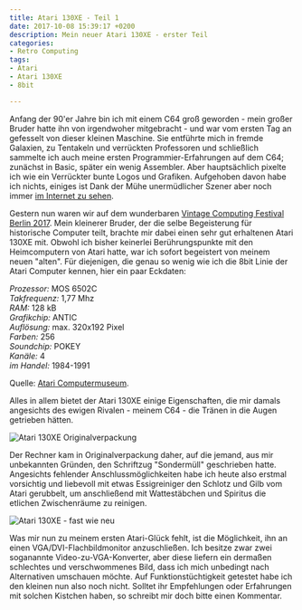 ```yaml
---
title: Atari 130XE - Teil 1
date: 2017-10-08 15:39:17 +0200
description: Mein neuer Atari 130XE - erster Teil
categories:
- Retro Computing
tags:
- Atari
- Atari 130XE
- 8bit

---
```

Anfang der 90'er Jahre bin ich mit einem C64 groß geworden - mein großer Bruder hatte ihn von irgendwoher mitgebracht - und war vom ersten Tag an gefesselt von dieser kleinen Maschine. Sie entführte mich in fremde Galaxien, zu Tentakeln und verrückten Professoren und schließlich sammelte ich auch meine ersten Programmier-Erfahrungen auf dem C64; zunächst in Basic, später ein wenig Assembler. Aber hauptsächlich pixelte ich wie ein Verrückter bunte Logos und Grafiken. Aufgehoben davon habe ich nichts, einiges ist Dank der Mühe unermüdlicher Szener aber noch immer [im Internet zu sehen](http://csdb.dk/scener/?id=1659).

Gestern nun waren wir auf dem wunderbaren [Vintage Computing Festival Berlin 2017](https://vcfb.de/2017). Mein kleinerer Bruder, der die selbe Begeisterung für historische Computer teilt, brachte mir dabei einen sehr gut erhaltenen Atari 130XE mit. Obwohl ich bisher keinerlei Berührungspunkte mit den Heimcomputern von Atari hatte, war ich sofort begeistert von meinem neuen "alten". Für diejenigen, die genau so wenig wie ich die 8bit Linie der Atari Computer kennen, hier ein paar Eckdaten:

*Prozessor:* MOS 6502C\
*Takfrequenz:* 1,77 Mhz\
*RAM:* 128 kB\
*Grafikchip:* ANTIC\
*Auflösung:* max. 320x192 Pixel\
*Farben:* 256\
*Soundchip:* POKEY\
*Kanäle:* 4\
*im Handel:* 1984-1991

Quelle: [Atari Computermuseum](http://www.atari-computermuseum.de/xe.htm).

Alles in allem bietet der Atari 130XE einige Eigenschaften, die mir damals angesichts des ewigen Rivalen - meinem C64 - die Tränen in die Augen getrieben hätten.

![Atari 130XE Originalverpackung](/uploads/2017/10/Atari%20130XE%20Verpackung.jpg)

Der Rechner kam in Originalverpackung daher, auf die jemand, aus mir unbekannten Gründen, den Schriftzug "Sondermüll" geschrieben hatte. Angesichts fehlender Anschlussmöglichkeiten habe ich heute also erstmal vorsichtig und liebevoll mit etwas Essigreiniger den Schlotz und Gilb vom Atari gerubbelt, um anschließend mit Wattestäbchen und Spiritus die etlichen Zwischenräume zu reinigen.

![Atari 130XE - fast wie neu](/uploads/2017/10/Atari%20130XE.jpg)

Was mir nun zu meinem ersten Atari-Glück fehlt, ist die Möglichkeit, ihn an einen VGA/DVI-Flachbildmonitor anzuschließen. Ich besitze zwar zwei soganannte Video-zu-VGA-Konverter, aber diese liefern ein dermaßen schlechtes und verschwommenes Bild, dass ich mich unbedingt nach Alternativen umschauen möchte. Auf Funktionstüchtigkeit getestet habe ich den kleinen nun also noch nicht. Solltet ihr Empfehlungen oder Erfahrungen mit solchen Kistchen haben, so schreibt mir doch bitte einen Kommentar.


